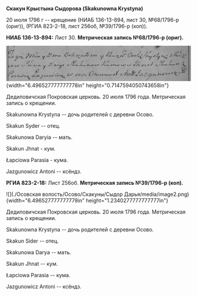 **Скакун Крыстына Сыдорова (Skakunowna Krystyna)**

20 июля 1796 г -- крещение (НИАБ 136-13-894, лист 30, №68/1796-р
(ориг)), (РГИА 823-2-18, лист 256об, №39/1796-р (коп)).

**НИАБ 136-13-894:** Лист 30. **Метрическая запись №68/1796-р (ориг).**

![](./media/ed61ff44a7fa0f7b4f8fd859eda90b1e097252ea.png){width="6.496527777777778in"
height="0.7147594050743658in"}

Дедиловичская Покровская церковь. 20 июля 1796 года. Метрическая запись
о крещении.

Skakunowna Krystyna -- дочь родителей с деревни Осовo.

Skakun Syder -- отец.

Skakunowa Daryia -- мать.

Skakun Jhnat - кум.

Łapciowa Parasia - кума.

Jazgunowicz Antoni -- ксёндз.

**РГИА 823-2-18:** Лист 256об. **Метрическая запись №39/1796-р (коп).**

![](./Осовская волость/Осово/Скакуны/Сыдор Дарья/media/image2.png){width="6.496527777777778in"
height="1.2340277777777777in"}

Дедиловичская Покровская церковь. 20 июля 1796 года. Метрическая запись
о крещении.

Skakunowna Krystyna -- дочь родителей с деревни Осово.

Skakun Sider -- отец.

Skakunowa Darya -- мать.

Skakun Jhnat -- кум.

Łapciowa Parasia -- кума.

Jazgunowicz Antoni -- ксёндз.
